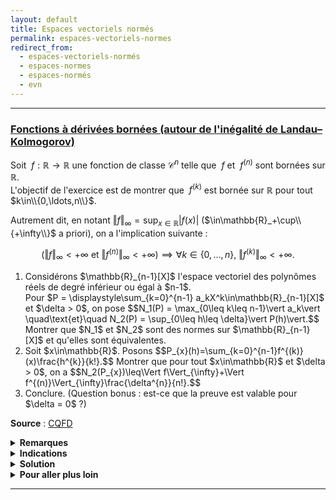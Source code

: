 ```yaml
---
layout: default
title: Espaces vectoriels normés
permalink: espaces-vectoriels-normes
redirect_from:
  - espaces-vectoriels-normés
  - espaces-normes
  - espaces-normés
  - evn
---
```


---

<h3 id="fonctions-a-derivees-bornees">
  <a href="#fonctions-a-derivees-bornees" class="header">
  Fonctions à dérivées bornées (autour de l'inégalité de Landau–Kolmogorov)</a>
</h3>

Soit $\ f:\mathbb{R}\to\mathbb{R}$ une fonction de classe $\mathcal{C}^n$ telle que $\ f$ et $\ f^{(n)}$ sont bornées sur $\mathbb{R}$.<br>
L'objectif de l'exercice est de montrer que $\ f^{(k)}$ est bornée sur $\mathbb{R}$ pour tout $k\in\\{0,\ldots,n\\}$.

Autrement dit, en notant $\displaystyle \Vert f\Vert_{\infty} = \sup_{x\in\mathbb{R}}\vert f(x)\vert$ ($\in\mathbb{R}_+\cup\\{+\infty\\}$ a priori), on a l'implication suivante :

$$\Big(\Vert f\Vert_{\infty} < +\infty \text{ et } \Vert f^{(n)}\Vert_{\infty} < +\infty\Big) \implies \forall k\in\{0,\ldots,n\},\ \Vert f^{(k)}\Vert_{\infty} < +\infty.$$

<ol>
  <li>
    Considérons $\mathbb{R}_{n-1}[X]$ l'espace vectoriel des polynômes réels de degré inférieur ou égal à $n-1$.<br>
    Pour $P = \displaystyle\sum_{k=0}^{n-1} a_kX^k\in\mathbb{R}_{n-1}[X]$ et $\delta > 0$, on pose
    $$N_1(P) = \max_{0\leq k\leq n-1}\vert a_k\vert \quad\text{et}\quad N_2(P) = \sup_{0\leq h\leq \delta}\vert P(h)\vert.$$
    Montrer que $N_1$ et $N_2$ sont des normes sur $\mathbb{R}_{n-1}[X]$ et qu'elles sont équivalentes.
  </li>
  <li>
    Soit $x\in\mathbb{R}$. Posons
    $$P_{x}(h)=\sum_{k=0}^{n-1}f^{(k)}(x)\frac{h^{k}}{k!}.$$
    Montrer que pour tout $x\in\mathbb{R}$ et $\delta > 0$, on a
    $$N_2(P_{x})\leq\Vert f\Vert_{\infty}+\Vert f^{(n)}\Vert_{\infty}\frac{\delta^{n}}{n!}.$$
  </li>
  <li>
    Conclure. (Question bonus : est-ce que la preuve est valable pour $\delta = 0$ ?)
  </li>
</ol>

**Source** : <a href="https://les-mathematiques.net/vanilla/discussion/331165/fonctions-a-derivees-bornees" target="_blank">CQFD</a>

<details>
	<summary><b>Remarques</b></summary>
		Pour la culture générale, on peut citer l'<a href="https://en.wikipedia.org/wiki/Landau–Kolmogorov_inequality" target="_blank">inégalité de Landau-Kolmogorov</a> qui est une généralisation de ce résultat : si $f$ est de classe $\mathcal{C}^n(T,\mathbb{R})$ avec $T\subseteq\mathbb{R}$, alors, en notant $\displaystyle \Vert f\Vert_{\infty} = \sup_{x\in T}\vert f(x)\vert$ ($\in\mathbb{R}_+\cup\{+\infty\}$ a priori), on a l'inégalité suivante pour tout $1\leq k < n$ :
    $$\Vert f^{(k)}\Vert_{\infty} \leq C(n,k,T) \cdot \Vert f\Vert^{1-k/n}_{\infty} \cdot \Vert f^{(n)}\Vert^{k/n}_{\infty} \quad\text{avec}\quad C(n,k,T)\in\mathbb{R}_+.$$
    Dans <a href="derivabilite#fonctions-a-derivees-bornees-2">cet exercice</a>, on montre que, pour $T = \mathbb{R}$, $n = 2$, $k = 1$, $C(2,1,\mathbb{R}) = 2$ convient. Mais la constante optimale est $C(2,1,\mathbb{R}) = \sqrt{2}$. Néanmoins, on a $C(2,1,[c,+∞[) = 2$ pour tout $c\in\mathbb R$.
</details>

<details>
  <summary><b>Indications</b></summary>
    2. Utiliser la formule de Taylor-Lagrange.
</details>

<details>
  <summary><b>Solution</b></summary>
    <ol>
      <li>
        Pour $N_1$, la séparation et l'absolue homogénéité sont claires.<br>
        Pour l'inégalité triangulaire, si $\displaystyle P = \sum_{k=0}^{n-1} a_kX^k$ et $\displaystyle Q = \sum_{k=0}^{n-1} b_kX^k$ sont dans $\mathbb{R}_{n-1}[X]$, alors $\displaystyle |a_k + b_k| \leq |a_k| + |b_k| \leq N_1(P) + N_1(Q)$ pour tout $0\leq k\leq n-1$.<br>
        Donc, $\displaystyle N_1(P + Q) = \max_{0\leq k\leq n-1} |a_k + b_k| \leq N_1(P) + N_1(Q)$.<br><br>
        Pour $N_2$, l'absolue homogénéité et l'inégalité triangulaire sont claires.<br>
        Pour la séparation, si $\displaystyle \sup_{0\leq h\leq \delta} |P(h)| = 0$, alors $\displaystyle P(h) = 0$ pour tout $h\in[0,\delta]$ et donc $P=0$ car un polynôme ayant une infinité de racines est le polynôme nul.<br><br>
        Donc, $N_1$ et $N_2$ sont des normes sur $\mathbb{R}_{n-1}[X]$ qui est un espace vectoriel de dimension finie, donc toutes les normes sont équivalentes.
      </li>
      <li>
        Soit $x\in\mathbb{R}$. D'après la formule de Taylor-Lagrange, pour tout $h\in [0,\delta]$, il existe $c\in[x,x+h]$ tel que
        $$\begin{align*}
        f(x+h) &= f(x) + f'(x)h + \dots + \frac{f^{(n-1)}(x)}{(n-1)!}h^{n-1} + \frac{f^{(n)}(c)}{n!}h^n\\
        &= \sum_{k=0}^{n-1} \frac{f^{(k)}(x)}{k!}h^k + \frac{f^{(n)}(c)}{n!}h^n\\
        &= P_x(h) + \frac{f^{(n)}(c)}{n!}h^n.
        \end{align*}$$
        Donc, puisque $h\in [0,\delta]$, on a
        $$|P_x(h)| = \left|f(x+h) - \frac{f^{(n)}(c)}{n!}h^n\right| \leq \left|f(x+h)\right| + \left|\frac{f^{(n)}(c)}{n!}h^n\right| \leq \Vert f\Vert_{\infty} + \Vert f^{(n)}\Vert_{\infty}\frac{\delta^n}{n!}.$$
        Ainsi,
        $$N_2(P_x) \leq \Vert f\Vert_{\infty} + \Vert f^{(n)}\Vert_{\infty}\frac{\delta^n}{n!}.$$
      </li>
      <li>
        Notons $\displaystyle M = \Vert f\Vert_{\infty} + \Vert f^{(n)}\Vert_{\infty}\frac{\delta^n}{n!} \in\mathbb{R}_+$.<br>
        Alors, d'après la question précédente, on a $\displaystyle N_2(P_x) \leq M$ pour tout $x\in\mathbb{R}$.<br>
        Puisque $N_1$ et $N_2$ sont équivalentes, on a $\displaystyle N_1(P_x) \leq C\cdot N_2(P_x) \leq C\cdot M$ pour un certain $C\in\mathbb{R}_+$.<br>
        Cela signifie que pour tout $k\in\{0,\ldots,n-1\}$ et $x\in\mathbb{R}$, on a $\displaystyle \left|\frac{f^{(k)}(x)}{k!}\right| \leq C\cdot M$.<br>
        Ainsi,
        $$\Vert f^{(k)}\Vert_{\infty} \leq C\cdot M\cdot k! < +\infty \quad\text{pour tout } k\in\{0,\ldots,n-1\}.$$
        D'où le résultat.<br><br>
        Si $\delta = 0$, alors $N_2$ n'est pas une norme car ne vérifie pas la propriété de séparation. (De plus, cela vaudrait dire qu'on n'aurait pas besoin de l'hypothèse de $\ f^{(n)}$ bornée avec la question 2.)
      </li>
    </ol>
</details>

<details>
  <summary><b>Pour aller plus loin</b></summary>
    <ul>
      <li>
				<a href="derivabilite#fonctions-a-derivees-bornees-2">Une fonction bornée à dérivée seconde bornée a une dérivée bornée</a>
      </li>
      <li>
				<a href="oraux#beos-7413">PC X-ESPCI 2023 - Suite de fonctions et convergence uniforme des dérivées vers 0</a>
      </li>
    </ul>
</details>

---
